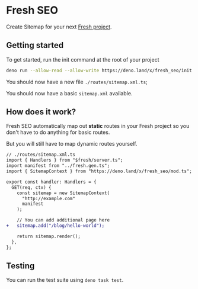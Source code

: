 # Fresh SEO

Create Sitemap for your next [Fresh project](https://fresh.deno.dev/).

## Getting started

To get started, run the init command at the root of your project

```bash
deno run --allow-read --allow-write https://deno.land/x/fresh_seo/init.ts
```

You should now have a new file `./routes/sitemap.xml.ts`;

You should now have a basic `sitemap.xml` available.

## How does it work?

Fresh SEO automatically map out **static** routes in your Fresh project so you
don't have to do anything for basic routes.

But you will still have to map dynamic routes yourself.

```diff
// ./routes/sitemap.xml.ts
import { Handlers } from "$fresh/server.ts";
import manifest from "../fresh.gen.ts";
import { SitemapContext } from "https://deno.land/x/fresh_seo/mod.ts";

export const handler: Handlers = {
  GET(req, ctx) {
    const sitemap = new SitemapContext(
      "http://example.com"
      manifest
    );

    // You can add additional page here
+   sitemap.add("/blog/hello-world");

    return sitemap.render();
  },
};
```

## Testing

You can run the test suite using `deno task test`.
